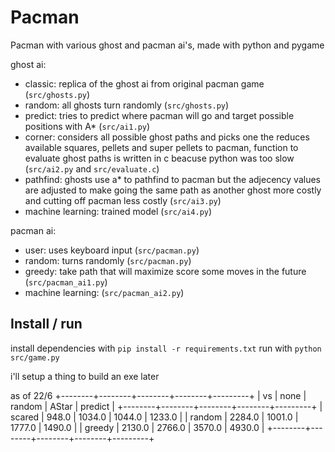 # Pacman
Pacman with various ghost and pacman ai's, made with python and pygame

ghost ai:
- classic: replica of the ghost ai from original pacman game (`src/ghosts.py`)
- random: all ghosts turn randomly (`src/ghosts.py`)
- predict: tries to predict where pacman will go and target possible positions with A* (`src/ai1.py`)
- corner: considers all possible ghost paths and picks one the reduces available squares, pellets and super pellets to pacman, function to evaluate ghost paths is written in c beacuse python was too slow (`src/ai2.py` and `src/evaluate.c`)
- pathfind: ghosts use a* to pathfind to pacman but the adjecency values are adjusted to make going the same path as another ghost more costly and cutting off pacman less costly (`src/ai3.py`)
- machine learning: trained model (`src/ai4.py`)

pacman ai:
- user: uses keyboard input (`src/pacman.py`)
- random: turns randomly (`src/pacman.py`)
- greedy: take path that will maximize score some moves in the future (`src/pacman_ai1.py`)
- machine learning: (`src/pacman_ai2.py`) 

## Install / run
install dependencies with
`pip install -r requirements.txt`
run with
`python src/game.py`

i'll setup a thing to build an exe later


as of 22/6
+--------+--------+--------+--------+---------+
|   vs   |  none  | random | AStar  | predict |
+--------+--------+--------+--------+---------+
| scared | 948.0  | 1034.0 | 1044.0 |  1233.0 |
| random | 2284.0 | 1001.0 | 1777.0 |  1490.0 |
| greedy | 2130.0 | 2766.0 | 3570.0 |  4930.0 |
+--------+--------+--------+--------+---------+